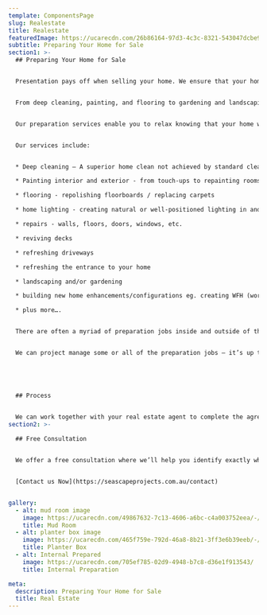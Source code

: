 ```yaml
---
template: ComponentsPage
slug: Realestate
title: Realestate
featuredImage: https://ucarecdn.com/26b86164-97d3-4c3c-8321-543047dcbe9d/-/preview/-/enhance/63/
subtitle: Preparing Your Home for Sale
section1: >-
  ## Preparing Your Home for Sale


  Presentation pays off when selling your home. We ensure that your home is looking at its absolute best inside and out to maximise your sale return.


  From deep cleaning, painting, and flooring to gardening and landscaping; from lighting and general repairs to building new enhancements or configurations, etc. These jobs can be both very time-consuming and stressful but often necessary when selling your home.


  Our preparation services enable you to relax knowing that your home will be presented at its best and ready to attract the greatest number of potential buyers when you put your home on the market.


  Our services include:


  * Deep cleaning – A superior home clean not achieved by standard cleaners making your home fresh and ready for sale. Includes sugar soaping walls, cleaning tile grout, shower scum, stain removal, etc.

  * Painting interior and exterior - from touch-ups to repainting rooms or whole house.

  * flooring - repolishing floorboards / replacing carpets

  * home lighting - creating natural or well-positioned lighting in and around the home

  * repairs - walls, floors, doors, windows, etc.

  * reviving decks

  * refreshing driveways

  * refreshing the entrance to your home

  * landscaping and/or gardening

  * building new home enhancements/configurations eg. creating WFH (working from home) spaces, room conversions, etc.

  * plus more….


  There are often a myriad of preparation jobs inside and outside of the home that need to be professionally completed within a short time frame to generate buyer interest in your home and increase the value of your home.


  We can project manage some or all of the preparation jobs – it’s up to you.


  


  ## Process


  We can work together with your real estate agent to complete the agreed preparation jobs before the first open for inspection. Alternatively, we can work directly with you.
section2: >-
  
  ## Free Consultation


  We offer a free consultation where we’ll help you identify exactly what preparation jobs will add value to your property and maximise the sale price.


  [Contact us Now](https://seascapeprojects.com.au/contact)


gallery:
  - alt: mud room image
    image: https://ucarecdn.com/49867632-7c13-4606-a6bc-c4a003752eea/-/preview/-/enhance/50/
    title: Mud Room
  - alt: planter box image
    image: https://ucarecdn.com/465f759e-792d-46a8-8b21-3ff3e6b39eeb/-/preview/-/enhance/50/
    title: Planter Box
  - alt: Internal Prepared
    image: https://ucarecdn.com/705ef785-02d9-4948-b7c8-d36e1f913543/
    title: Internal Preparation

meta:
  description: Preparing Your Home for Sale
  title: Real Estate
---
```

